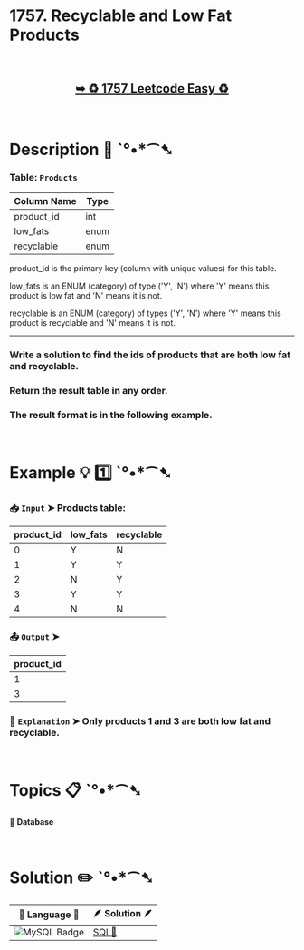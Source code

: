 # 1757. Recyclable and Low Fat Products

</br>

<h2 align="center"> 

<a href="https://leetcode.com/problems/recyclable-and-low-fat-products/description/?envType=study-plan-v2&envId=top-sql-50"><strong>➥ ♻️ 1757 Leetcode Easy ♻️ </strong></a>
</h2>

</br>

# Description 📜 ˋ°•*⁀➷

### Table: `Products`

| Column Name | Type    |
|-------------|---------|
| product_id  | int     |
| low_fats    | enum    |
| recyclable  | enum    |

product_id is the primary key (column with unique values) for this table.

low_fats is an ENUM (category) of type ('Y', 'N') where 'Y' means this product is low fat and 'N' means it is not.

recyclable is an ENUM (category) of types ('Y', 'N') where 'Y' means this product is recyclable and 'N' means it is not.

---

### Write a solution to find the ids of products that are both low fat and recyclable.

### Return the result table in any order.

### The result format is in the following example.

</br>

# Example 💡 1️⃣ ˋ°•*⁀➷

  ### 📥 `Input`  ➤ Products table:

| product_id | low_fats | recyclable |
| ---------- | -------- | ---------- |
| 0          | Y        | N          |
| 1          | Y        | Y          |
| 2          | N        | Y          |
| 3          | Y        | Y          |
| 4          | N        | N          |

  ### 📤 `Output`  ➤

| product_id |
| ---------- |
| 1          |
| 3          |

  ### 🔦 `Explanation`  ➤ Only products 1 and 3 are both low fat and recyclable.

</br>

# Topics 📋 ˋ°•*⁀➷

🔸 **Database**  </br>

</br>

# Solution ✏️ ˋ°•*⁀➷

| 📒 Language 📒  | 🪶 Solution 🪶 |
| ------------- | ------------- |
|  ![MySQL Badge](https://img.shields.io/badge/MySQL-4479A1?logo=mysql&logoColor=fff&style=for-the-badge)  | [SQL🕍]() |